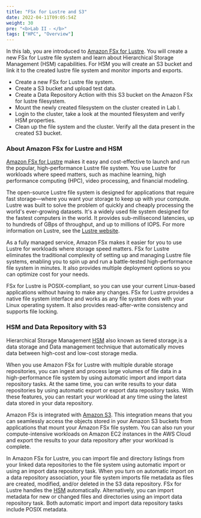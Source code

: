 ```yaml
---
title: "FSx for Lustre and S3"
date: 2022-04-11T09:05:54Z
weight: 30
pre: "<b>Lab II ⁃ </b>"
tags: ["HPC", "Overview"]
---
```

In this lab, you are introduced to [Amazon FSx for Lustre](https://aws.amazon.com/fsx/lustre/). You will create a new FSx for Lustre file system and learn about Hierarchical Storage Management (HSM) capabilities. For HSM you will create an S3 bucket and link it to the created lustre file system and monitor imports and exports. 

- Create a new FSx for Lustre file system.
- Create a S3 bucket and upload test data.
- Create a Data Repository Action with this S3 bucket on the Amazon FSx for lustre filesystem.
- Mount the newly created filesystem on the cluster created in Lab I.
- Login to the cluster, take a look at the mounted filesystem and verify HSM properties.
- Clean up the file system and the cluster. Verify all the data present in the created S3 bucket. 

### About Amazon FSx for Lustre and HSM

[Amazon FSx for Lustre](https://docs.aws.amazon.com/fsx/latest/LustreGuide/what-is.html) makes it easy and cost-effective to launch and run the popular, high-performance Lustre file system. You use Lustre for workloads where speed matters, such as machine learning, high performance computing (HPC), video processing, and financial modeling.

The open-source Lustre file system is designed for applications that require fast storage—where you want your storage to keep up with your compute. Lustre was built to solve the problem of quickly and cheaply processing the world's ever-growing datasets. It's a widely used file system designed for the fastest computers in the world. It provides sub-millisecond latencies, up to hundreds of GBps of throughput, and up to millions of IOPS. For more information on Lustre, see the [Lustre website](https://www.lustre.org/).

As a fully managed service, Amazon FSx makes it easier for you to use Lustre for workloads where storage speed matters. FSx for Lustre eliminates the traditional complexity of setting up and managing Lustre file systems, enabling you to spin up and run a battle-tested high-performance file system in minutes. It also provides multiple deployment options so you can optimize cost for your needs.

FSx for Lustre is POSIX-compliant, so you can use your current Linux-based applications without having to make any changes. FSx for Lustre provides a native file system interface and works as any file system does with your Linux operating system. It also provides read-after-write consistency and supports file locking.

### HSM and Data Repository with S3

Hierarchical Storage Management [HSM](https://en.wikipedia.org/wiki/Hierarchical_storage_management) also known as tiered storage,is a data storage and Data management technique that automatically moves data between high-cost and low-cost storage media.

When you use Amazon FSx for Lustre  with multiple durable storage repositories, you can ingest and process large volumes of file data in a high-performance file system by using automatic import and import data repository tasks. At the same time, you can write results to your data repositories by using automatic export or export data repository tasks. With these features, you can restart your workload at any time using the latest data stored in your data repository.

Amazon FSx is integrated with [Amazon S3](https://docs.aws.amazon.com/AmazonS3/latest/userguide/Welcome.html). This integration means that you can seamlessly access the objects stored in your Amazon S3 buckets from applications that mount your Amazon FSx file system. You can also run your compute-intensive workloads on Amazon EC2 instances in the AWS Cloud and export the results to your data repository after your workload is complete. 

In Amazon FSx for Lustre, you can import file and directory listings from your linked data repositories to the file system using automatic import or using an import data repository task. When you turn on automatic import on a data repository association, your file system imports file metadata as files are created, modified, and/or deleted in the S3 data repository. FSx for Lustre handles the [HSM](https://en.wikipedia.org/wiki/Hierarchical_storage_management) automatically. Alternatively, you can import metadata for new or changed files and directories using an import data repository task. Both automatic import and import data repository tasks include POSIX metadata.

